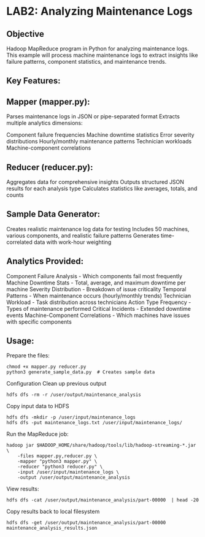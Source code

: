 # LAB2: Analyzing Maintenance Logs

## Objective
Hadoop MapReduce program in Python for analyzing maintenance logs. This example will process machine maintenance logs to extract insights like failure patterns, component statistics, and maintenance trends.

## Key Features:

## Mapper (mapper.py):

Parses maintenance logs in JSON or pipe-separated format
Extracts multiple analytics dimensions:

Component failure frequencies
Machine downtime statistics
Error severity distributions
Hourly/monthly maintenance patterns
Technician workloads
Machine-component correlations

## Reducer (reducer.py):

Aggregates data for comprehensive insights
Outputs structured JSON results for each analysis type
Calculates statistics like averages, totals, and counts

## Sample Data Generator:

Creates realistic maintenance log data for testing
Includes 50 machines, various components, and realistic failure patterns
Generates time-correlated data with work-hour weighting

## Analytics Provided:

Component Failure Analysis - Which components fail most frequently
Machine Downtime Stats - Total, average, and maximum downtime per machine
Severity Distribution - Breakdown of issue criticality
Temporal Patterns - When maintenance occurs (hourly/monthly trends)
Technician Workload - Task distribution across technicians
Action Type Frequency - Types of maintenance performed
Critical Incidents - Extended downtime events
Machine-Component Correlations - Which machines have issues with specific components

## Usage:

Prepare the files:
```
chmod +x mapper.py reducer.py
python3 generate_sample_data.py  # Creates sample data
```

Configuration
Clean up previous output
```
hdfs dfs -rm -r /user/output/maintenance_analysis
```

Copy input data to HDFS
```
hdfs dfs -mkdir -p /user/input/maintenance_logs
hdfs dfs -put maintenance_logs.txt /user/input/maintenance_logs/
```

Run the MapReduce job:
```
hadoop jar $HADOOP_HOME/share/hadoop/tools/lib/hadoop-streaming-*.jar \
    -files mapper.py,reducer.py \
    -mapper "python3 mapper.py" \
    -reducer "python3 reducer.py" \
    -input /user/input/maintenance_logs \
    -output /user/output/maintenance_analysis
```

View results:
```
hdfs dfs -cat /user/output/maintenance_analysis/part-00000  | head -20
```
Copy results back to local filesystem
```
hdfs dfs -get /user/output/maintenance_analysis/part-00000 maintenance_analysis_results.json
```





